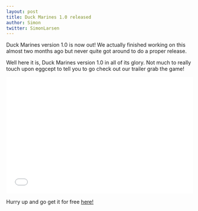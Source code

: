 ```yaml
---
layout: post
title: Duck Marines 1.0 released
author: Simon
twitter: SimonLarsen
---
```

Duck Marines version 1.0 is now out! We actually finished working on this almost two months ago but never quite got around to do a proper release.

Well here it is, Duck Marines version 1.0 in all of its glory. Not much to really touch upon eggcept to tell you to go check out our trailer grab the game!

<iframe width="100%" height="315" src="//www.youtube.com/embed/SAz0BsTSXy4" frameborder="0" allowfullscreen>
</iframe>

Hurry up and go get it for free [here!](http://tangramgames.dk/games/duckmarines/)
